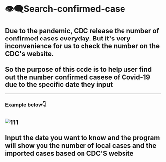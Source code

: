 # 👁‍🗨Search-confirmed-case
## Due to the pandemic, CDC release the number of confirmed cases everyday. But it's very inconvenience for us to check the number on the CDC's website. <br><br/>So the purpose of this code is to help user find out the number confirmed casese of Covid-19 due to the specific date they input
---
### Example below👇
![111](https://user-images.githubusercontent.com/79236612/130445758-98d6ce35-bdf3-47cb-9431-2fbbe8f01d1c.png) <br></br> Input the date you want to know and the program will show you the number of local cases and the imported cases based on CDC'S website
---
###

